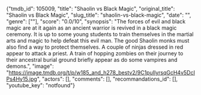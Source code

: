 {"tmdb_id": 105009, "title": "Shaolin vs Black Magic", "original_title": "Shaolin vs Black Magic", "slug_title": "shaolin-vs-black-magic", "date": "", "genre": [""], "score": "0.0/10", "synopsis": "The forces of evil and black magic are at it again as an ancient warrior is revived in a black magic ceremony. It is up to some young students to train themselves in the martial arts and magic to help defeat this evil man. The good Shaolin monks must also find a way to protect themselves. A couple of ninjas dressed in red appear to attack a priest. A train of hopping zombies on their journey to their ancestral burial ground briefly appear as do some vampires and demons.", "image": "https://image.tmdb.org/t/p/w185_and_h278_bestv2/9C1puIlyrsqGcH4v5DcIPs4Hy15.jpg", "actors": [], "comments": [], "recommandations_id": [], "youtube_key": "notfound"}